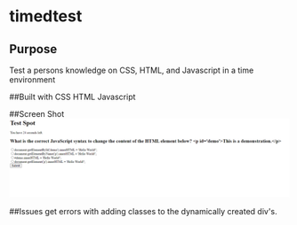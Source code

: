 # timedtest
## Purpose
Test a persons knowledge on CSS, HTML, and Javascript in a time environment

##Built with
CSS
HTML
Javascript

##Screen Shot
![Test Started](https://github.com/grsmith35/timedtest/blob/main/assets/images/screenshot.PNG "Screen shot of the test started.")

##Issues
get errors with adding classes to the dynamically created div's. 
